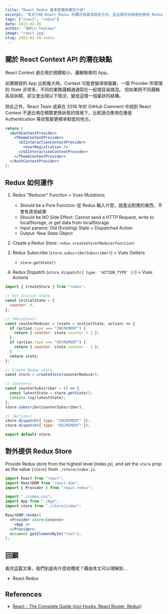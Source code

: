```yaml
---
title: "React Redux 基本配置與概念介紹"
excerpt: "本文介紹 React Redux 的概念與基本設定方式，並且探討何時適合使用 Redux 更勝於 React Context API。"
tags: ["react", "redux"]
date: 2022-02-28
author: "海豹人 Sealman"
image: "react.jpg"
slug: 2022-02-28-redux
---
```


## 關於 React Context API 的潛在缺點

React Context 適合用於規模較小、邏輯簡單的 App。

如果開發的 App 比較龐大時，Context 可能會變得很複雜，一個 Provider 所管理的 State 非常多，不同的業務邏輯通通寫在一起很容易搞混。
但如果把不同邏輯各自拆開，卻又會出現以下情況，變成這樣一個巢狀的結構。

除此之外，React Team 成員在 2018 年的 GitHub Comment 中說到 React Context 不適合用在頻繁更換狀態的情境下，比較適合應用在像是 Authentication 等狀態變更頻率較低的地方。

```jsx
return (
  <AuthContextProvider>
    <ThemeContextProvider>
      <UIInteractionContextProvider>
        <UserRegistration />
      </UIInteractionContextProvider>
    </ThemeContextProvider>
  </AuthContextProvider>
);
```

## Redux 如何運作

1. Redux "Reducer" Function = Vuex Mutations

   - Should be a Pure Function: 從 Redux 輸入什麼，就產出對應的東西，不會有其他結果
   - Should be NO Side Effect: Cannot send a HTTP Request, write to localStorage, or get data from localStorage
   - Input params: Old (Existing) State + Dispatched Action
   - Output: New State Object

2. Create a Redux Store: `redux.createStore(ReducerFunction)`
3. Redux Subscribe (`store.subscribe(Subscriber)`) = Vuex Getters

   - `store.getState()`

4. Redux Dispatch (`store.dispatch({ type: 'ACTION_TYPE' })`) = Vuex Actions

```jsx
import { createStore } from "redux";

// Set Initial State
const initialState = {
  counter: 0,
};

// (Mutations)
const counterReducer = (state = initialState, action) => {
  if (action.type === "INCREMENT") {
    return { counter: state.counter + 1 };
  }
  if (action.type === "DECREMENT") {
    return { counter: state.counter - 1 };
  }
  return state;
};

// Create Redux store
const store = createStore(counterReducer);

// (Getters)
const counterSubscriber = () => {
  const latestState = store.getState();
  console.log(latestState);
};
store.subscribe(counterSubscriber);

// (Actions)
store.dispatch({ type: "INCREMENT" });
store.dispatch({ type: "DECREMENT" });

export default store;
```

## 對外提供 Redux Store

Provide Redux store from the highest level (index.js), and set the `store` prop as the value `{store}` from `./store/index.js`.

```jsx
import React from "react";
import ReactDOM from "react-dom";
import { Provider } from "react-redux";

import "./index.css";
import App from "./App";
import store from "./store/index";

ReactDOM.render(
  <Provider store={store}>
    <App />
  </Provider>,
  document.getElementById("root"),
);
```

## 回顧

看完這篇文章，我們到底有什麼收穫呢？藉由本文可以理解到…

- React Redux

## References

- [React - The Complete Guide (incl Hooks, React Router, Redux)](https://www.udemy.com/course/react-the-complete-guide-incl-redux/)

